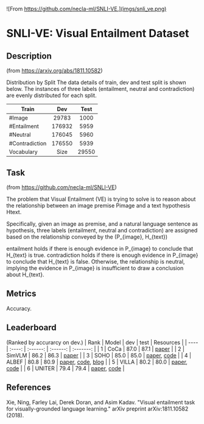 ![From https://github.com/necla-ml/SNLI-VE.](imgs/snli_ve.png)

# SNLI-VE: Visual Entailment Dataset

## Description
(from https://arxiv.org/abs/1811.10582)

Distribution by Split
The data details of train, dev and test split is shown below. The instances of three labels (entailment, neutral and contradiction) are evenly distributed for each split.

|Train|	Dev	|Test|
| ---- | :----: | :------: |
|#Image | 29783 | 1000 |	1000
|#Entailment | 176932 | 5959 | 	5973
|#Neutral| 176045 | 5960 | 	5964
|#Contradiction |	176550| 5939|	5964
|Vocabulary | Size|	29550| 6576|	6592

## Task
(from https://github.com/necla-ml/SNLI-VE)

The problem that Visual Entailment (VE) is trying to solve is to reason about the relationship between an image premise Pimage and a text hypothesis Htext.

Specifically, given an image as premise, and a natural language sentence as hypothesis, three labels (entailment, neutral and contradiction) are assigned based on the relationship conveyed by the (P_{image}, H_{text})

entailment holds if there is enough evidence in P_{image} to conclude that H_{text} is true.
contradiction holds if there is enough evidence in P_{image} to conclude that H_{text} is false.
Otherwise, the relationship is neutral, implying the evidence in P_{image} is insufficient to draw a conclusion about H_{text}.


## Metrics
Accuracy.

## Leaderboard
(Ranked by accurarcy on dev.)
| Rank | Model  | dev | test | Resources |
| ---- | :----: | :------: | :------: | :-------: |
| 1    |  CoCa  |   87.0   |   87.1   |  [paper](https://arxiv.org/pdf/2205.01917.pdf) |
| 2    | SimVLM  |   86.2   |   86.3   | [paper](https://openreview.net/pdf?id=GUrhfTuf_3) |
| 3    | SOHO  |   85.0   |  85.0  | [paper](https://arxiv.org/pdf/2104.03135.pdf), [code](https://github.com/researchmm/soho) |
| 4    | ALBEF  |   80.8   |   80.9   |  [paper](https://arxiv.org/abs/2107.07651), [code](https://github.com/salesforce/ALBEF), [blog](https://blog.salesforceairesearch.com/align-before-fuse/)                                                 |
| 5    | VILLA  | 80.2  | 80.0  |                                                                          [paper](https://arxiv.org/pdf/2004.06165v5.pdf), [code](https://github.com/microsoft/Oscar)                                                                           |
| 6    | UNITER | 79.4  | 79.4 |                                                          [paper](https://www.ecva.net/papers/eccv_2020/papers_ECCV/papers/123750103.pdf), [code](https://github.com/ChenRocks/UNITER)                                                          |



## References
Xie, Ning, Farley Lai, Derek Doran, and Asim Kadav. "Visual entailment task for visually-grounded language learning." arXiv preprint arXiv:1811.10582 (2018).
